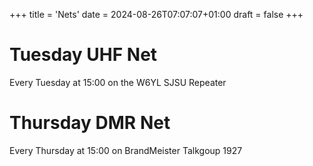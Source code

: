 +++
title = 'Nets'
date = 2024-08-26T07:07:07+01:00
draft = false
+++

# Tuesday UHF Net
Every Tuesday at 15:00 on the W6YL SJSU Repeater

# Thursday DMR Net
Every Thursday at 15:00 on BrandMeister Talkgoup 1927

